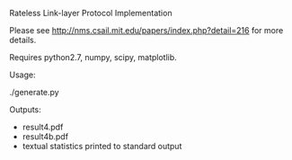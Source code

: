 Rateless Link-layer Protocol Implementation

Please see http://nms.csail.mit.edu/papers/index.php?detail=216 for more details.

Requires python2.7, numpy, scipy, matplotlib.

Usage:

./generate.py

Outputs:

* result4.pdf
* result4b.pdf
* textual statistics printed to standard output
